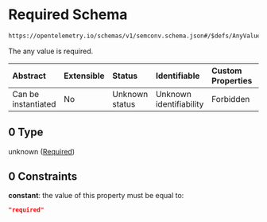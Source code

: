 # Required Schema

```txt
https://opentelemetry.io/schemas/v1/semconv.schema.json#/$defs/AnyValueSemanticConvention/properties/requirement_level/oneOf/0
```

The any value is required.

| Abstract            | Extensible | Status         | Identifiable            | Custom Properties | Additional Properties | Access Restrictions | Defined In                                                                           |
| :------------------ | :--------- | :------------- | :---------------------- | :---------------- | :-------------------- | :------------------ | :----------------------------------------------------------------------------------- |
| Can be instantiated | No         | Unknown status | Unknown identifiability | Forbidden         | Allowed               | none                | [semconv.schema.json\*](../../../schemas/semconv.schema.json "open original schema") |

## 0 Type

unknown ([Required](../any/semconv-opentelemetry-semantic-convention-schema-definitions-any-value-properties-requirement-level-oneof-required.md))

## 0 Constraints

**constant**: the value of this property must be equal to:

```json
"required"
```

